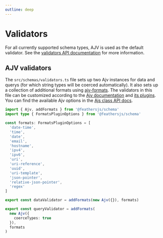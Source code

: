 ```yaml
---
outline: deep
---
```


# Validators

For all currently supported schema types, AJV is used as the default validator. See the [validators API documentation](../../api/schema/validators.md) for more information.

## AJV validators

The `src/schemas/validators.ts` file sets up two Ajv instances for data and querys (for which string types will be coerced automatically). It also sets up a collection of additional formats using [ajv-formats](https://ajv.js.org/packages/ajv-formats.html). The validators in this file can be customized according to the [Ajv documentation](https://ajv.js.org/) and [its plugins](https://ajv.js.org/packages/). You can find the available Ajv options in the [Ajs class API docs](https://ajv.js.org/options.html).

```ts
import { Ajv, addFormats } from '@feathersjs/schema'
import type { FormatsPluginOptions } from '@feathersjs/schema'

const formats: FormatsPluginOptions = [
  'date-time',
  'time',
  'date',
  'email',
  'hostname',
  'ipv4',
  'ipv6',
  'uri',
  'uri-reference',
  'uuid',
  'uri-template',
  'json-pointer',
  'relative-json-pointer',
  'regex'
]

export const dataValidator = addFormats(new Ajv({}), formats)

export const queryValidator = addFormats(
  new Ajv({
    coerceTypes: true
  }),
  formats
)
```
